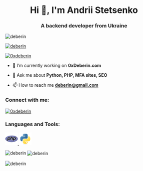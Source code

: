 <h1 align="center">Hi 👋, I'm Andrii Stetsenko</h1>
<h3 align="center">A backend developer from Ukraine</h3>

<p align="left"> <img src="https://komarev.com/ghpvc/?username=deberin&label=Profile%20views&color=0e75b6&style=flat" alt="deberin" /> </p>

<p align="left"> <a href="https://github.com/ryo-ma/github-profile-trophy"><img src="https://github-profile-trophy.vercel.app/?username=deberin" alt="deberin" /></a> </p>

<p align="left"> <a href="https://twitter.com/0xdeberin" target="blank"><img src="https://img.shields.io/twitter/follow/0xdeberin?logo=twitter&style=for-the-badge" alt="0xdeberin" /></a> </p>

- 🔭 I’m currently working on **0xDeberin.com**

- 💬 Ask me about **Python, PHP, MFA sites, SEO**

- 📫 How to reach me **deberin@gmail.com**

<h3 align="left">Connect with me:</h3>
<p align="left">
<a href="https://twitter.com/0xdeberin" target="blank"><img align="center" src="https://raw.githubusercontent.com/rahuldkjain/github-profile-readme-generator/master/src/images/icons/Social/twitter.svg" alt="0xdeberin" height="30" width="40" /></a>
</p>

<h3 align="left">Languages and Tools:</h3>
<p align="left"> <a href="https://www.php.net" target="_blank" rel="noreferrer"> <img src="https://raw.githubusercontent.com/devicons/devicon/master/icons/php/php-original.svg" alt="php" width="40" height="40"/> </a> <a href="https://www.python.org" target="_blank" rel="noreferrer"> <img src="https://raw.githubusercontent.com/devicons/devicon/master/icons/python/python-original.svg" alt="python" width="40" height="40"/> </a> </p>

<p><img align="left" src="https://github-readme-stats.vercel.app/api/top-langs?username=deberin&show_icons=true&locale=en&layout=compact" alt="deberin" /></p>

<p>&nbsp;<img align="center" src="https://github-readme-stats.vercel.app/api?username=deberin&show_icons=true&locale=en" alt="deberin" /></p>

<p><img align="center" src="https://github-readme-streak-stats.herokuapp.com/?user=deberin&" alt="deberin" /></p>

